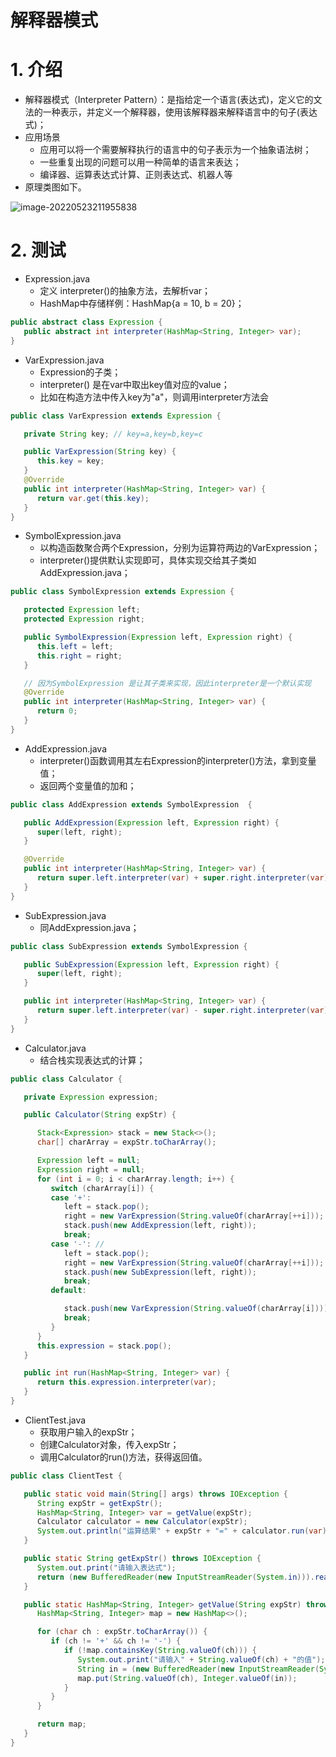 # 解释器模式

# 1. 介绍

- 解释器模式（Interpreter Pattern）：是指给定一个语言(表达式)，定义它的文法的一种表示，并定义一个解释器，使用该解释器来解释语言中的句子(表达式)；
- 应用场景
  - 应用可以将一个需要解释执行的语言中的句子表示为一个抽象语法树；
  - 一些重复出现的问题可以用一种简单的语言来表达；
  - 编译器、运算表达式计算、正则表达式、机器人等
- 原理类图如下。

![image-20220523211955838](http://six-double-seven.oss-cn-beijing.aliyuncs.com/img/Interpreter.png)

# 2. 测试

- Expression.java
  - 定义 interpreter()的抽象方法，去解析var；
  - HashMap中存储样例：HashMap{a = 10, b = 20}；

```java
public abstract class Expression {
   public abstract int interpreter(HashMap<String, Integer> var);
}
```

- VarExpression.java
  - Expression的子类；
  - interpreter() 是在var中取出key值对应的value；
  - 比如在构造方法中传入key为"a"，则调用interpreter方法会

```java
public class VarExpression extends Expression {

   private String key; // key=a,key=b,key=c

   public VarExpression(String key) {
      this.key = key;
   }
   @Override
   public int interpreter(HashMap<String, Integer> var) {
      return var.get(this.key);
   }
}
```

- SymbolExpression.java
  - 以构造函数聚合两个Expression，分别为运算符两边的VarExpression；
  - interpreter()提供默认实现即可，具体实现交给其子类如AddExpression.java；

```java
public class SymbolExpression extends Expression {

   protected Expression left;
   protected Expression right;

   public SymbolExpression(Expression left, Expression right) {
      this.left = left;
      this.right = right;
   }

   // 因为SymbolExpression 是让其子类来实现，因此interpreter是一个默认实现
   @Override
   public int interpreter(HashMap<String, Integer> var) {
      return 0;
   }
}
```

- AddExpression.java
  - interpreter()函数调用其左右Expression的interpreter()方法，拿到变量值；
  - 返回两个变量值的加和；

```java
public class AddExpression extends SymbolExpression  {

   public AddExpression(Expression left, Expression right) {
      super(left, right);
   }

   @Override
   public int interpreter(HashMap<String, Integer> var) {
      return super.left.interpreter(var) + super.right.interpreter(var);
   }
}
```

- SubExpression.java
  - 同AddExpression.java；

```java
public class SubExpression extends SymbolExpression {

   public SubExpression(Expression left, Expression right) {
      super(left, right);
   }

   public int interpreter(HashMap<String, Integer> var) {
      return super.left.interpreter(var) - super.right.interpreter(var);
   }
}
```

- Calculator.java
  - 结合栈实现表达式的计算；

```java
public class Calculator {

   private Expression expression;

   public Calculator(String expStr) {

      Stack<Expression> stack = new Stack<>();
      char[] charArray = expStr.toCharArray();

      Expression left = null;
      Expression right = null;
      for (int i = 0; i < charArray.length; i++) {
         switch (charArray[i]) {
         case '+':
            left = stack.pop();
            right = new VarExpression(String.valueOf(charArray[++i]));
            stack.push(new AddExpression(left, right));
            break;
         case '-': // 
            left = stack.pop();
            right = new VarExpression(String.valueOf(charArray[++i]));
            stack.push(new SubExpression(left, right));
            break;
         default: 

            stack.push(new VarExpression(String.valueOf(charArray[i])));
            break;
         }
      }
      this.expression = stack.pop();
   }

   public int run(HashMap<String, Integer> var) {
      return this.expression.interpreter(var);
   }
}
```

- ClientTest.java
  - 获取用户输入的expStr；
  - 创建Calculator对象，传入expStr；
  - 调用Calculator的run()方法，获得返回值。

```java
public class ClientTest {

   public static void main(String[] args) throws IOException {
      String expStr = getExpStr();
      HashMap<String, Integer> var = getValue(expStr);
      Calculator calculator = new Calculator(expStr);
      System.out.println("运算结果" + expStr + "=" + calculator.run(var));
   }

   public static String getExpStr() throws IOException {
      System.out.print("请输入表达式");
      return (new BufferedReader(new InputStreamReader(System.in))).readLine();
   }

   public static HashMap<String, Integer> getValue(String expStr) throws IOException {
      HashMap<String, Integer> map = new HashMap<>();

      for (char ch : expStr.toCharArray()) {
         if (ch != '+' && ch != '-') {
            if (!map.containsKey(String.valueOf(ch))) {
               System.out.print("请输入" + String.valueOf(ch) + "的值");
               String in = (new BufferedReader(new InputStreamReader(System.in))).readLine();
               map.put(String.valueOf(ch), Integer.valueOf(in));
            }
         }
      }

      return map;
   }
}
```
